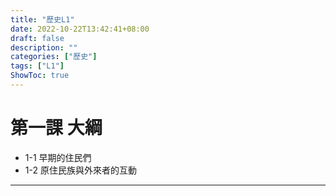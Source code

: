 ```yaml
---
title: "歷史L1"
date: 2022-10-22T13:42:41+08:00
draft: false
description: ""
categories: ["歷史"]
tags: ["L1"]
ShowToc: true
---
```

# 第一課 大綱
- 1-1 早期的住民們
- 1-2 原住民族與外來者的互動

------------
